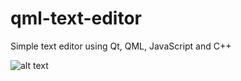 # qml-text-editor
Simple text editor using Qt, QML, JavaScript and C++

![alt text](https://user-images.githubusercontent.com/16731957/27653782-dba28cee-5c48-11e7-947d-9823c17c54b8.png)
